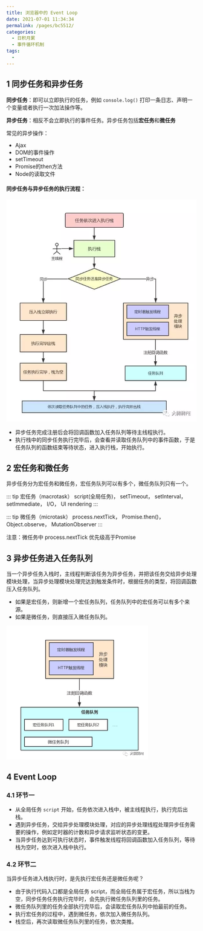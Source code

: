```yaml
---
title: 浏览器中的 Event Loop
date: 2021-07-01 11:34:34
permalink: /pages/bc5512/
categories:
  - 日积月累
  - 事件循环机制
tags:
  - 
---
```


## 1 同步任务和异步任务

**同步任务**：即可以立即执行的任务，例如 `console.log()` 打印一条日志、声明一个变量或者执行一次加法操作等。

**异步任务**：相反不会立即执行的事件任务。异步任务包括**宏任务**和**微任务**

常见的异步操作：

- Ajax
- DOM的事件操作
- setTimeout
- Promise的then方法
- Node的读取文件

#### 同步任务与异步任务的执行流程：

<img src="../../.vuepress/public/biji/async.jpg" style="zoom:80%" />

- 异步任务完成注册后会将回调函数加入任务队列等待主线程执行。
- 执行栈中的同步任务执行完毕后，会查看并读取任务队列中的事件函数，于是任务队列的函数结束等待状态，进入执行栈，开始执行。

## 2 宏任务和微任务

异步任务分为宏任务和微任务，宏任务队列可以有多个，微任务队列只有一个。

::: tip 宏任务（macrotask）
script(全局任务)， setTimeout， setInterval， setImmediate， I/O， UI rendering
:::

::: tip 微任务（microtask）
process.nextTick， Promise.then()， Object.observe， MutationObserver
:::

注意：微任务中 process.nextTick 优先级高于Promise

## 3 异步任务进入任务队列

当一个异步任务入栈时，主线程判断该任务为异步任务，并把该任务交给异步处理模块处理，当异步处理模块处理完达到触发条件时，根据任务的类型，将回调函数压入任务队列。

- 如果是宏任务，则新增一个宏任务队列，任务队列中的宏任务可以有多个来源。
- 如果是微任务，则直接压入微任务队列。

<img src="../../.vuepress/public/biji/taskdl.jpg" style="zoom:80%" />

## 4 Event Loop

### 4.1 环节一

- 从全局任务 `script` 开始，任务依次进入栈中，被主线程执行，执行完后出栈。
- 遇到异步任务，交给异步处理模块处理，对应的异步处理线程处理异步任务需要的操作，例如定时器的计数和异步请求监听状态的变更。
- 当异步任务达到可执行状态时，事件触发线程将回调函数加入任务队列，等待栈为空时，依次进入栈中执行。
  
### 4.2 环节二

当异步任务进入栈执行时，是先执行宏任务还是微任务呢？

- 由于执行代码入口都是全局任务 script，而全局任务属于宏任务，所以当栈为空，同步任务任务执行完毕时，会先执行微任务队列里的任务。
- 微任务队列里的任务全部执行完毕后，会读取宏任务队列中拍最前的任务。
- 执行宏任务的过程中，遇到微任务，依次加入微任务队列。
- 栈空后，再次读取微任务队列里的任务，依次类推。